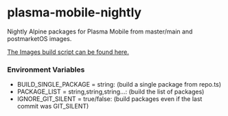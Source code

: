 # plasma-mobile-nightly
Nightly Alpine packages for Plasma Mobile from master/main and postmarketOS images.

[The Images build script can be found here.](https://github.com/Sineware/plasma-mobile-nightly-img)

### Environment Variables
- BUILD_SINGLE_PACKAGE = string: (build a single package from repo.ts)
- PACKAGE_LIST = string,string,string...: (build the list of packages)
- IGNORE_GIT_SILENT = true/false: (build packages even if the last commit was GIT_SILENT)
